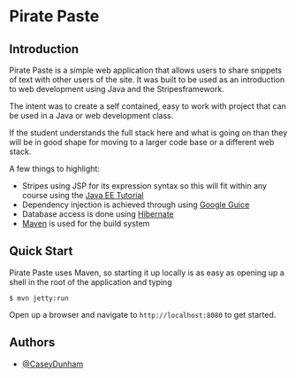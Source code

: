 # Pirate Paste

## Introduction

Pirate Paste is a simple web application that allows users to share snippets of text with other users of the site. It was built to be used as an introduction to web development using Java and the Stripesframework. 

The intent was to create a self contained, easy to work with project that can be used in a Java or web development class. 

If the student understands the full stack here and what is going on than they will be in good shape for moving to a larger code base or a different web stack. 

A few things to highlight:

*  Stripes using JSP for its expression syntax so this will fit within any course using the [Java EE Tutorial](http://docs.oracle.com/javaee/6/tutorial/doc/)
*  Dependency injection is achieved through using [Google Guice](https://code.google.com/p/google-guice/)
*  Database access is done using [Hibernate](http://www.hibernate.org/)
* [Maven](http://maven.apache.org/) is used for the build system

## Quick Start

Pirate Paste uses Maven, so starting it up locally is as easy as opening up a shell in the root of the application and typing

    $ mvn jetty:run

Open up a browser and navigate to `http://localhost:8080` to get started.


## Authors

* [@CaseyDunham](https://twitter.com/Caseydunham)

